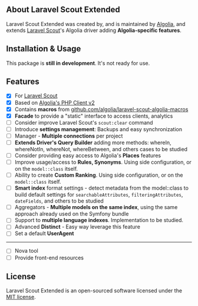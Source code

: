 ## About Laravel Scout Extended

Laravel Scout Extended was created by, and is maintained by [Algolia](https://github.com/algolia), and extends [Laravel Scout](https://github.com/laravel/scout)'s Algolia driver adding **Algolia-specific features**.

## Installation & Usage

This package is **still in development**. It's not ready for use.

## Features

- [x] For [Laravel Scout](https://github.com/laravel/scout)
- [x] Based on [Algolia's PHP Client v2](https://github.com/algolia/algoliasearch-client-php/tree/2.0)
- [x] Contains **macros** from [github.com/algolia/laravel-scout-algolia-macros](https://github.com/algolia/laravel-scout-algolia-macros)
- [x] **Facade** to provide a "static" interface to access clients, analytics
- [ ] Consider improve Laravel Scout's `scout:clear` command
- [ ] Introduce **settings management**: Backups and easy synchronization
- [ ] Manager - **Multiple connections** per project
- [ ] **Extends Driver's Query Builder** adding more methods: whereIn, whereNotIn, whereNot, whereBetween, and others cases to be studied
- [ ] Consider providing easy access to Algolia's **Places** features
- [ ] Improve usage/access to **Rules, Synonyms**. Using side configuration, or on the `model::class` itself.
- [ ] Ability to create **Custom Ranking**. Using side configuration, or on the `model::class` itself.
- [ ] **Smart index** format settings - detect metadata from the model::class to build default settings for `searchableAttributes`, `filteringAttributes`, `dateFields`, and others to be studied
- [ ] Aggregators - **Multiple models on the same index**, using the same approach already used on the Symfony bundle
- [ ] Support to **multiple language indexes**. Implementation to be studied.
- [ ] Advanced **Distinct** - Easy way leverage this feature
- [ ] Set a default **UserAgent**

---
- [ ] Nova tool
- [ ] Provide front-end resources

## License

Laravel Scout Extended is an open-sourced software licensed under the [MIT license](LICENSE.md).
